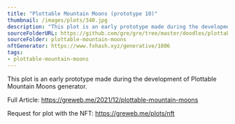 ```yaml
---
title: "Plottable Mountain Moons (prototype 10)"
thumbnail: /images/plots/340.jpg
description: "This plot is an early prototype made during the development of Plottable Mountain Moons generator."
sourceFolderURL: https://github.com/gre/gre/tree/master/doodles/plottable-mountain-moons
sourceFolder: plottable-mountain-moons
nftGenerator: https://www.fxhash.xyz/generative/1806
tags:
- plottable-mountain-moons
---
```


This plot is an early prototype made during the development of Plottable Mountain Moons generator.

Full Article: https://greweb.me/2021/12/plottable-mountain-moons

Request for plot with the NFT: https://greweb.me/plots/nft
